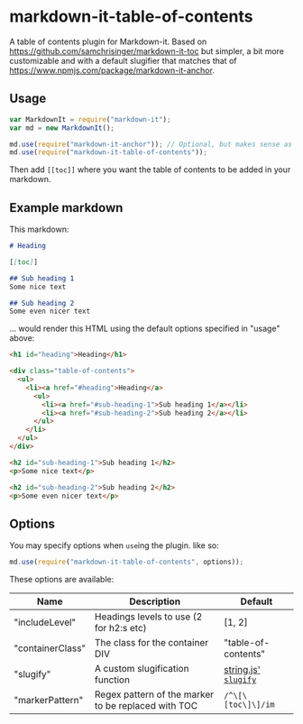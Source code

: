 # markdown-it-table-of-contents
A table of contents plugin for Markdown-it. Based on https://github.com/samchrisinger/markdown-it-toc but 
simpler, a bit more customizable and with a default slugifier that matches that of https://www.npmjs.com/package/markdown-it-anchor.

## Usage

``` javascript
var MarkdownIt = require("markdown-it");
var md = new MarkdownIt();

md.use(require("markdown-it-anchor")); // Optional, but makes sense as you really want to link to something
md.use(require("markdown-it-table-of-contents"));
```

Then add `[[toc]]` where you want the table of contents to be added in your markdown.

## Example markdown

This markdown:
``` markdown
# Heading

[[toc]]

## Sub heading 1
Some nice text

## Sub heading 2
Some even nicer text
```

... would render this HTML using the default options specified in "usage" above:
``` html
<h1 id="heading">Heading</h1>

<div class="table-of-contents">
  <ul>
    <li><a href="#heading">Heading</a>
      <ul>
        <li><a href="#sub-heading-1">Sub heading 1</a></li>
        <li><a href="#sub-heading-2">Sub heading 2</a></li>
      </ul>
    </li>
  </ul>
</div>

<h2 id="sub-heading-1">Sub heading 1</h2>
<p>Some nice text</p>

<h2 id="sub-heading-2">Sub heading 2</h2>
<p>Some even nicer text</p>
```

## Options

You may specify options when `use`ing the plugin. like so:
``` javascript
md.use(require("markdown-it-table-of-contents", options));
```

These options are available:

Name              | Description                                         | Default
------------------|-----------------------------------------------------|------------------------------------
"includeLevel"    | Headings levels to use (2 for h2:s etc)             | [1, 2]
"containerClass"  | The class for the container DIV                     | "table-of-contents"
"slugify"         | A custom slugification function                     | [string.js' `slugify`][slugify]
"markerPattern"   | Regex pattern of the marker to be replaced with TOC | `/^\[\[toc\]\]/im`

[slugify]: http://stringjs.com/#methods/slugify
